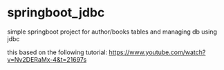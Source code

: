 ﻿# springboot_jdbc
simple springboot project for author/books tables and managing db using jdbc

this based on the following tutorial: https://www.youtube.com/watch?v=Nv2DERaMx-4&t=21697s
